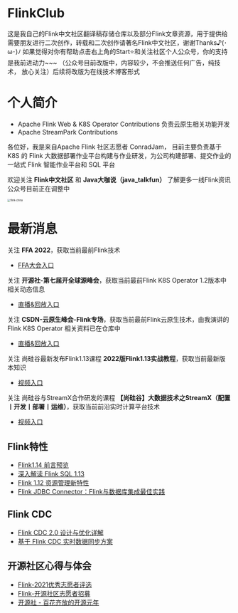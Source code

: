 # FlinkClub
这是我自己的Flink中文社区翻译稿存储仓库以及部分Flink文章资源，用于提供给需要朋友进行二次创作，转载和二次创作请著名Flink中文社区，谢谢Thanks♪(･ω･)ﾉ 
如果觉得对你有帮助点击右上角的Start⭐和关注社区个人公众号️，你的支持是我前进动力~~~ （公众号目前改版中，内容较少，不会推送任何广告，纯技术，
放心关注）后续将改版为在线技术博客形式

# 个人简介

- Apache Flink Web & K8S Operator Contributions 负责云原生相关功能开发
- Apache StreamPark Contributions

各位好，我是来自Apache Flink 社区志愿者 ConradJam， 目前主要负责基于 K8S 的 Flink 大数据部署作业平台构建与作业研发，为公司构建部署、提交作业的一站式 Flink 
智能作业平台和 SQL 平台

欢迎关注 **Flink中文社区** 和 **Java大咖说（java_talkfun）** 了解更多一线Flink资讯
公众号目前正在调整中

<img src="./imgs/java_talkfun.png" alt="flink-china" style="zoom:40%;" />

# 最新消息

关注 **FFA 2022**，获取当前最前Flink技术
- [FFA大会入口](https://flink-forward.org.cn)

关注 **开源社-第七届开全球源峰会**，获取当前最前Flink K8S Operator 1.2版本中相关动态信息
- [直播&回放入口](https://mp.weixin.qq.com/s/76ekZAfVs320GQ_xbEwwhQ)

关注 **CSDN-云原生峰会-Flink专场**，获取当前最前Flink云原生技术，由我演讲的Flink K8S Operator 相关资料已在仓库中
- [直播&回放入口](https://marketing.csdn.net/p/3babe71e2d4612a3092862aacf0f83ab)

关注 尚硅谷最新发布Flink1.13课程 **2022版Flink1.13实战教程**，获取当前最新版本知识
- [视频入口](https://www.bilibili.com/video/BV133411s7Sa)

关注 尚硅谷与StreamX合作研发的课程 **【尚硅谷】大数据技术之StreamX（配置丨开发丨部署丨运维）**，获取当前前沿实时计算平台技术
- [视频入口](https://www.bilibili.com/video/BV1wb4y1H76Q)


## Flink特性

- [Flink1.14 前言预览](https://mp.weixin.qq.com/s/BnpB1JWqRzdQDHlqg9dVmA)
- [深入解读 Flink SQL 1.13](https://mp.weixin.qq.com/s/KaWJ99oGn3WJysfc5OcmTA)
- [Flink 1.12 资源管理新特性](https://mp.weixin.qq.com/s/GPx2UpLIu3ESMmb12OSIHQ)
- [Flink JDBC Connector：Flink与数据库集成最佳实践](https://mp.weixin.qq.com/s/guHl9hnNgD22sBseiGDZ2g)

## Flink CDC

- [Flink CDC 2.0 设计与优化详解](https://mp.weixin.qq.com/s/No7vIFo1c6PlONIKTsPRNA)
- [基于 Flink CDC 实时数据同步方案](https://mp.weixin.qq.com/s/QNJlacBUlkMT7ksKKSNa5Q)

## 开源社区心得与体会
- [Flink-2021优秀志愿者评选](https://mp.weixin.qq.com/s/xNdyecqpzBZtBukK04pRiQ)
- [Flink-开源社区志愿者招募](https://mp.weixin.qq.com/s/Meh5pLqJsth9iE2YJTXNwA)
- [开源社 - 百花齐放的开源元年](等待发布)







